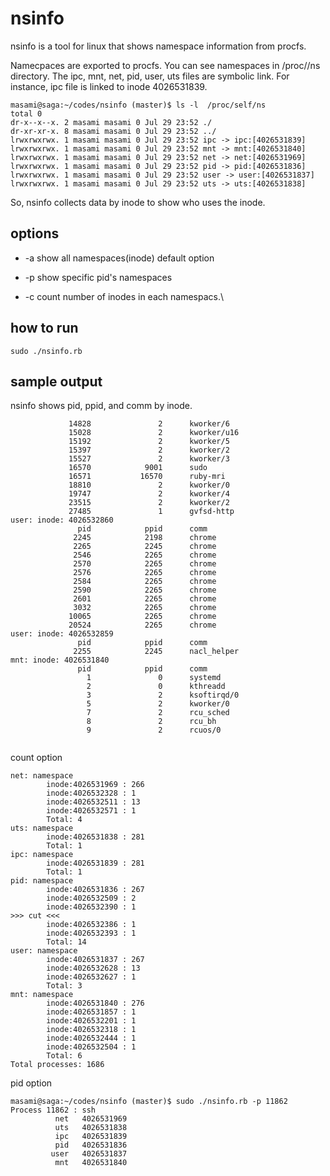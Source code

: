 # nsinfo

nsinfo is a tool for linux that shows namespace information from procfs.

Namecpaces are exported to procfs. You can see namespaces in /proc/<pid>/ns directory.
The ipc, mnt, net, pid, user, uts files are symbolic link. For instance, ipc file is linked to inode 4026531839.

```
masami@saga:~/codes/nsinfo (master)$ ls -l  /proc/self/ns
total 0
dr-x--x--x. 2 masami masami 0 Jul 29 23:52 ./
dr-xr-xr-x. 8 masami masami 0 Jul 29 23:52 ../
lrwxrwxrwx. 1 masami masami 0 Jul 29 23:52 ipc -> ipc:[4026531839]
lrwxrwxrwx. 1 masami masami 0 Jul 29 23:52 mnt -> mnt:[4026531840]
lrwxrwxrwx. 1 masami masami 0 Jul 29 23:52 net -> net:[4026531969]
lrwxrwxrwx. 1 masami masami 0 Jul 29 23:52 pid -> pid:[4026531836]
lrwxrwxrwx. 1 masami masami 0 Jul 29 23:52 user -> user:[4026531837]
lrwxrwxrwx. 1 masami masami 0 Jul 29 23:52 uts -> uts:[4026531838]
```
So, nsinfo collects data by inode to show who uses the inode.

## options

* -a
  show all namespaces(inode)
  default option

* -p
  show specific pid's namespaces 

* -c
  count number of inodes in each namespacs.\


## how to run

```
sudo ./nsinfo.rb
```

## sample output

nsinfo shows pid, ppid, and comm by inode.

```
             14828               2      kworker/6
             15028               2      kworker/u16
             15192               2      kworker/5
             15397               2      kworker/2
             15527               2      kworker/3
             16570            9001      sudo
             16571           16570      ruby-mri
             18810               2      kworker/0
             19747               2      kworker/4
             23515               2      kworker/2
             27485               1      gvfsd-http
user: inode: 4026532860
               pid            ppid      comm
              2245            2198      chrome
              2265            2245      chrome
              2546            2265      chrome
              2570            2265      chrome
              2576            2265      chrome
              2584            2265      chrome
              2590            2265      chrome
              2601            2265      chrome
              3032            2265      chrome
             10065            2265      chrome
             20524            2265      chrome
user: inode: 4026532859
               pid            ppid      comm
              2255            2245      nacl_helper
mnt: inode: 4026531840
               pid            ppid      comm
                 1               0      systemd
                 2               0      kthreadd
                 3               2      ksoftirqd/0
                 5               2      kworker/0
                 7               2      rcu_sched
                 8               2      rcu_bh
                 9               2      rcuos/0
  
```

count option

```
net: namespace
        inode:4026531969 : 266
        inode:4026532328 : 1
        inode:4026532511 : 13
        inode:4026532571 : 1
        Total: 4
uts: namespace
        inode:4026531838 : 281
        Total: 1
ipc: namespace
        inode:4026531839 : 281
        Total: 1
pid: namespace
        inode:4026531836 : 267
        inode:4026532509 : 2
        inode:4026532390 : 1
>>> cut <<<
        inode:4026532386 : 1
        inode:4026532393 : 1
        Total: 14
user: namespace
        inode:4026531837 : 267
        inode:4026532628 : 13
        inode:4026532627 : 1
        Total: 3
mnt: namespace
        inode:4026531840 : 276
        inode:4026531857 : 1
        inode:4026532201 : 1
        inode:4026532318 : 1
        inode:4026532444 : 1
        inode:4026532504 : 1
        Total: 6
Total processes: 1686
```

pid option

```
masami@saga:~/codes/nsinfo (master)$ sudo ./nsinfo.rb -p 11862
Process 11862 : ssh
          net   4026531969
          uts   4026531838
          ipc   4026531839
          pid   4026531836
         user   4026531837
          mnt   4026531840
```

